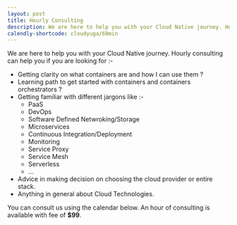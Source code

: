 ```yaml
---
layout: post
title: Hourly Consulting
description: We are here to help you with your Cloud Native journey. Hourly consulting can help you in making right decisions on Cloud Technolgies.  
calendly-shortcode: cloudyuga/60min
---
```


We are here to help you with your Cloud Native journey. Hourly consulting can help you if you are looking for :-

- Getting clarity on what containers are and how I can use them ?
- Learning path to get started with containers and containers orchestrators ?
- Getting familiar with different jargons like :-
	- PaaS
	- DevOps
	- Software Defined Netwroking/Storage
	- Microservices
	- Continuous Integration/Deployment
	- Monitoring
	- Service Proxy
 	- Service Mesh
	- Serverless
	- ...
- Advice in making decision on choosing the cloud provider or entire stack.
- Anything in general about Cloud Technologies.

You can consult us using the calendar below. An hour of consulting is available with fee of **$99**.
